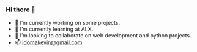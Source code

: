 ### Hi there 👋

<!--
**Idomason/Idomason** is a ✨ _special_ ✨ repository because its `README.md` (this file) appears on your GitHub profile.

Here are some ideas to get you started:

- 🔭 I’m currently working on some projects ...
- 🌱 I’m currently learning at ALX ...
- 👯 I’m looking to collaborate on web development and python projects ...
- 🤔 I’m looking for help with ...
- 💬 Ask me about ...
- 📫 How can i reach you ...
- 😄 Pronouns: ...
- ⚡ Fun facts ...
-->

- 🔭 I’m currently working on some projects.
- 🌱 I’m currently learning at ALX.
- 👯 I’m looking to collaborate on web development and python projects.
- 📫 idomakevin@gmail.com
